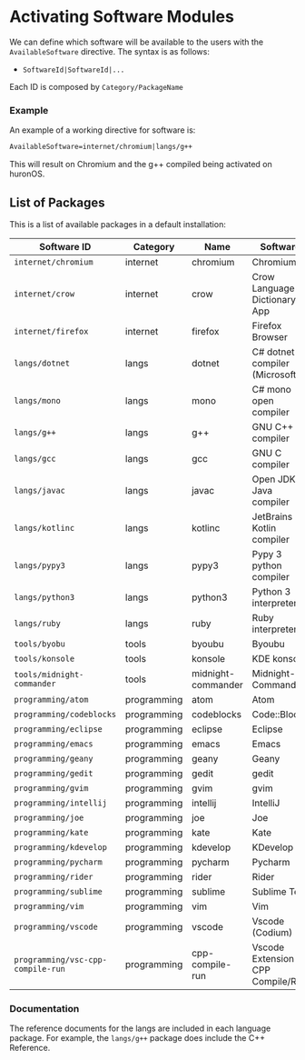 # Activating Software Modules
We can define which software will be available to the users with the `AvailableSoftware` directive. 
The syntax is as follows:
- `SoftwareId|SoftwareId|...`

Each ID is composed by `Category/PackageName`

### Example
An example of a working directive for software is:
```txt
AvailableSoftware=internet/chromium|langs/g++
```
This will result on Chromium and the g++ compiled being activated on huronOS.

## List of Packages
This is a list of available packages in a default installation:

| Software ID                                  | Category    | Name               | Software |
| -------------------------------------------- | ----------- | ------------------ | -------- |
| `internet/chromium`                          | internet    | chromium           | Chromium |
| `internet/crow`                              | internet    | crow               | Crow Language Dictionary App |
| `internet/firefox`                           | internet    | firefox            | Firefox Browser |
| `langs/dotnet`                               | langs       | dotnet             | C# dotnet compiler (Microsoft) |
| `langs/mono`                                 | langs       | mono               | C# mono open compiler |
| `langs/g++`                                  | langs       | g++                | GNU C++ compiler |
| `langs/gcc`                                  | langs       | gcc                | GNU C compiler |
| `langs/javac`                                | langs       | javac              | Open JDK Java compiler |
| `langs/kotlinc`                              | langs       | kotlinc            | JetBrains Kotlin compiler |
| `langs/pypy3`                                | langs       | pypy3              | Pypy 3 python compiler |
| `langs/python3`                              | langs       | python3            | Python 3 interpreter |
| `langs/ruby`                                 | langs       | ruby               | Ruby interpreter |
| `tools/byobu`                                | tools       | byoubu             | Byoubu |
| `tools/konsole`                              | tools       | konsole            | KDE konsole |
| `tools/midnight-commander`                   | tools       | midnight-commander | Midnight-Commander
| `programming/atom`                           | programming | atom               | Atom |
| `programming/codeblocks`                     | programming | codeblocks         | Code::Blocks |
| `programming/eclipse`                        | programming | eclipse            | Eclipse |
| `programming/emacs`                          | programming | emacs              | Emacs |
| `programming/geany`                          | programming | geany              | Geany |
| `programming/gedit`                          | programming | gedit              | gedit |
| `programming/gvim`                           | programming | gvim               | gvim |
| `programming/intellij`                       | programming | intellij           | IntelliJ |
| `programming/joe`                            | programming | joe                | Joe |
| `programming/kate`                           | programming | kate               | Kate |
| `programming/kdevelop`                       | programming | kdevelop           | KDevelop |
| `programming/pycharm`                        | programming | pycharm            | Pycharm |
| `programming/rider`                          | programming | rider              | Rider |
| `programming/sublime`                        | programming | sublime            | Sublime Text |
| `programming/vim`                            | programming | vim                | Vim |
| `programming/vscode`                         | programming | vscode             | Vscode (Codium) |
| `programming/vsc-cpp-compile-run`            | programming | cpp-compile-run    | Vscode Extension CPP Compile/Run |

### Documentation
The reference documents for the langs are included in each language package. 
For example, the `langs/g++` package does include the C++ Reference.